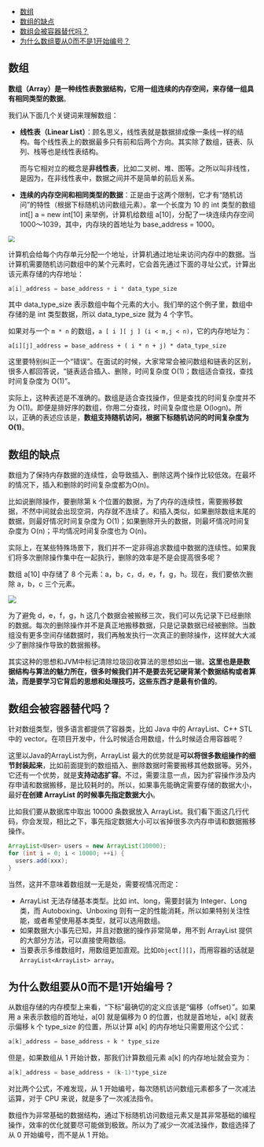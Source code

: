 <!-- MarkdownTOC -->
- [数组](#数组)
- [数组的缺点](#数组的缺点)
- [数组会被容器替代吗？](#数组会被容器替代吗)
- [为什么数组要从0而不是1开始编号？](#为什么数组要从0而不是1开始编号)

<!-- /MarkdownTOC -->

## 数组

**数组（Array）是一种线性表数据结构，它用一组连续的内存空间，来存储一组具有相同类型的数据**。

我们从下面几个关键词来理解数组：

* **线性表（Linear List）**：顾名思义，线性表就是数据排成像一条线一样的结构。每个线性表上的数据最多只有前和后两个方向。其实除了数组，链表、队列、栈等也是线性表结构。

  而与它相对立的概念是**非线性表**，比如二叉树、堆、图等。之所以叫非线性，是因为，在非线性表中，数据之间并不是简单的前后关系。

* **连续的内存空间和相同类型的数据**：正是由于这两个限制，它才有“随机访问”的特性（根据下标随机访问数组元素）。拿一个长度为 10 的 int 类型的数组 int[] a = new int[10] 来举例，计算机给数组 a[10]，分配了一块连续内存空间 1000～1039，其中，内存块的首地址为 base_address = 1000。

<img src="https://img-blog.csdnimg.cn/20210420193138914.png" style="zoom:80%;" />

计算机会给每个内存单元分配一个地址，计算机通过地址来访问内存中的数据。当计算机需要随机访问数组中的某个元素时，它会首先通过下面的寻址公式，计算出该元素存储的内存地址：

```java
a[i]_address = base_address + i * data_type_size
```

其中 data_type_size 表示数组中每个元素的大小。我们举的这个例子里，数组中存储的是 int 类型数据，所以 data_type_size 就为 4 个字节。

如果对与一个 `m * n` 的数组，`a [ i ][ j ] (i < m,j < n)`，它的内存地址为：

```
a[i][j]_address = base_address + ( i * n + j) * data_type_size
```

这里要特别纠正一个“错误”。在面试的时候，大家常常会被问数组和链表的区别，很多人都回答说，“链表适合插入、删除，时间复杂度 O(1)；数组适合查找，查找时间复杂度为 O(1)”。

实际上，这种表述是不准确的。数组是适合查找操作，但是查找的时间复杂度并不为 O(1)。即便是排好序的数组，你用二分查找，时间复杂度也是 O(logn)。所以，正确的表述应该是，**数组支持随机访问，根据下标随机访问的时间复杂度为 O(1)**。

## 数组的缺点

数组为了保持内存数据的连续性，会导致插入、删除这两个操作比较低效。在最坏的情况下，插入和删除的时间复杂度都为O(n)。

比如说删除操作，要删除第 k 个位置的数据，为了内存的连续性，需要搬移数据，不然中间就会出现空洞，内存就不连续了。和插入类似，如果删除数组末尾的数据，则最好情况时间复杂度为 O(1)；如果删除开头的数据，则最坏情况时间复杂度为 O(n)；平均情况时间复杂度也为 O(n)。

实际上，在某些特殊场景下，我们并不一定非得追求数组中数据的连续性。如果我们将多次删除操作集中在一起执行，删除的效率是不是会提高很多呢？

数组 a[10] 中存储了 8 个元素：a，b，c，d，e，f，g，h。现在，我们要依次删除 a，b，c 三个元素。

![](https://img-blog.csdnimg.cn/20210420193954176.png)

为了避免 d，e，f，g，h 这几个数据会被搬移三次，我们可以先记录下已经删除的数据。每次的删除操作并不是真正地搬移数据，只是记录数据已经被删除。当数组没有更多空间存储数据时，我们再触发执行一次真正的删除操作，这样就大大减少了删除操作导致的数据搬移。

其实这种的思想和JVM中标记清除垃圾回收算法的思想如出一辙。**这里也是是数据结构与算法的魅力所在，很多时候我们并不是要去死记硬背某个数据结构或者算法，而是要学习它背后的思想和处理技巧，这些东西才是最有价值的**。

## 数组会被容器替代吗？

针对数组类型，很多语言都提供了容器类，比如 Java 中的 ArrayList、C++ STL 中的 vector。在项目开发中，什么时候适合用数组，什么时候适合用容器呢？

这里以Java的ArrayList为例，ArrayList 最大的优势就是**可以将很多数组操作的细节封装起来**，比如前面提到的数组插入、删除数据时需要搬移其他数据等。另外，它还有一个优势，就是**支持动态扩容**。不过，需要注意一点，因为扩容操作涉及内存申请和数据搬移，是比较耗时的。所以，如果事先能确定需要存储的数据大小，最好**在创建 ArrayList 的时候事先指定数据大小**。

比如我们要从数据库中取出 10000 条数据放入 ArrayList。我们看下面这几行代码，你会发现，相比之下，事先指定数据大小可以省掉很多次内存申请和数据搬移操作。

```java
ArrayList<User> users = new ArrayList(10000);
for (int i = 0; i < 10000; ++i) {
  users.add(xxx);
}
```

当然，这并不意味着数组就一无是处，需要视情况而定：

* ArrayList 无法存储基本类型。比如 int、long，需要封装为 Integer、Long 类，而 Autoboxing、Unboxing 则有一定的性能消耗，所以如果特别关注性能，或者希望使用基本类型，就可以选用数组。
* 如果数据大小事先已知，并且对数据的操作非常简单，用不到 ArrayList 提供的大部分方法，可以直接使用数组。
* 当要表示多维数组时，用数组更加直观。比如`Object[][]`，而用容器的话就是`ArrayList<ArrayList> array`。

## 为什么数组要从0而不是1开始编号？

从数组存储的内存模型上来看，“下标”最确切的定义应该是“偏移（offset）”。如果用 a 来表示数组的首地址，a[0] 就是偏移为 0 的位置，也就是首地址，a[k] 就表示偏移 k 个 type_size 的位置，所以计算 a[k] 的内存地址只需要用这个公式：

```java
a[k]_address = base_address + k * type_size
```

但是，如果数组从 1 开始计数，那我们计算数组元素 a[k] 的内存地址就会变为：

```java
a[k]_address = base_address + (k-1)*type_size
```

对比两个公式，不难发现，从 1 开始编号，每次随机访问数组元素都多了一次减法运算，对于 CPU 来说，就是多了一次减法指令。

数组作为非常基础的数据结构，通过下标随机访问数组元素又是其非常基础的编程操作，效率的优化就要尽可能做到极致。所以为了减少一次减法操作，数组选择了从 0 开始编号，而不是从 1 开始。
